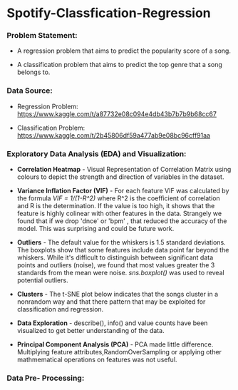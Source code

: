 # Spotify-Classfication-Regression

<h3>Problem Statement:</h3>

* A regression problem that aims to predict the popularity score of a song.

* A classification problem that aims to predict the top genre that a song belongs to.

<h3>Data Source:</h3>

* Regression Problem: https://www.kaggle.com/t/a87732e08c094e4db43b7b7b9b68cc67

* Classification Problem: https://www.kaggle.com/t/2b45806df59a477ab9e08bc96cff91aa


<h3>Exploratory Data Analysis (EDA) and Visualization:</h3>

* **Correlation Heatmap** - Visual Representation of Correlation Matrix using colours to depict the strength and direction of variables in the 															dataset.

* **Variance Inflation Factor (VIF)** - For each feature VIF was calculated by the formula *VIF = 1/(1-R^2)* where R^2 is the coefficient of 																correlation and R is the determination. If the value is too high, it shows that the feature is highly colinear with other features in the data. Strangely we found that if we drop 'dnce' or 'bpm' , that reduced the accuracy of the model. This was surprising and could be future work.

* **Outliers** - The default value for the whiskers is 1.5 standard deviations. The boxplots show that some features include data point far beyond the whiskers. While it's difficult to distinguish between significant data points and outliers (noise), we found that most values greater the 3 standards from the mean were noise. *sns.boxplot()* was used to reveal potential outliers.

* **Clusters** - The t-SNE plot below indicates that the songs cluster in a nonrandom way and that there pattern that may be exploited for classification and regression.

* **Data Exploration** - describe(), info() and value counts have been visualized to get better understanding of the data.

* **Principal Component Analysis (PCA)** -  PCA made little difference. Multiplying feature attributes,RandomOverSampling or applying other mathmematical operations on features was not useful.

<h3>Data Pre- Processing:</h3>


